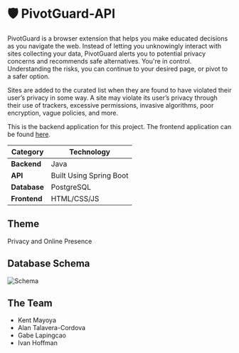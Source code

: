 ﻿# 🛡️ PivotGuard-API

PivotGuard is a browser extension that helps you make educated decisions as you navigate the web. Instead of letting you unknowingly interact with sites collecting your data, PivotGuard alerts you to potential privacy concerns and recommends safe alternatives. You're in control. Understanding the risks, you can continue to your desired page, or pivot to a safer option.

Sites are added to the curated list when they are found to have violated their user’s privacy in some way. A site may violate its user’s privacy through their use of trackers, excessive permissions, invasive algorithms, poor encryption, vague policies, and more.

This is the backend application for this project. The frontend application can be found [here](https://github.com/KokonutGamer/pivot-guard).

| Category    | Technology             |
|-------------|------------------------|
|**Backend**  | Java                   |
| **API**     | Built Using Spring Boot|
|**Database** | PostgreSQL             |
|**Frontend** | HTML/CSS/JS            |

## Theme
Privacy and Online Presence

## Database Schema
![Schema](https://github.com/user-attachments/assets/49b0e4dc-9866-48e1-b498-aaa0745a2491)

## The Team
- Kent Mayoya
- Alan Talavera-Cordova
- Gabe Lapingcao
- Ivan Hoffman
